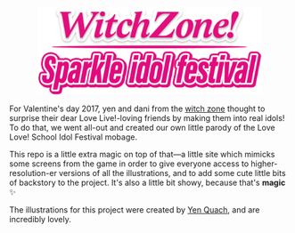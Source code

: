 <p align="center">
  <a href="http://sif.witch.zone" target="_blank"><img src="/src/assets/images/logo.png?raw=true" width="400" /></a>
</p>

For Valentine's day 2017, yen and dani from the [witch zone](http://witch.zone) thought to surprise their dear Love Live!-loving friends by making them into real idols! To do that, we went all-out and created our own little parody of the Love Love! School Idol Festival mobage.

This repo is a little extra magic on top of that—a little site which mimicks some screens from the game in order to give everyone access to higher-resolution-er versions of all the illustrations, and to add some cute little bits of backstory to the project. It's also a little bit showy, because that's **magic** ✨

The illustrations for this project were created by [Yen Quach](http://yendraws.com), and are incredibly lovely.
